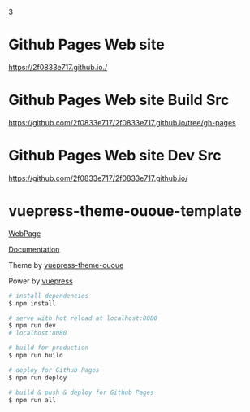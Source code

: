 3

# Github Pages Web site
https://2f0833e717.github.io./

# Github Pages Web site Build Src
https://github.com/2f0833e717/2f0833e717.github.io/tree/gh-pages

# Github Pages Web site Dev Src
https://github.com/2f0833e717/2f0833e717.github.io/

# vuepress-theme-ououe-template

[WebPage](https://2f0833e717.github.io./)

[Documentation](https://tolking.github.io/vuepress-theme-ououe)

Theme by [vuepress-theme-ououe](https://github.com/tolking/vuepress-theme-ououe)

Power by [vuepress](https://github.com/vuejs/vuepress)


``` bash
# install dependencies
$ npm install

# serve with hot reload at localhost:8080
$ npm run dev
# localhost:8080

# build for production
$ npm run build

# deploy for Github Pages
$ npm run deploy

# build & push & deploy for Github Pages
$ npm run all
```